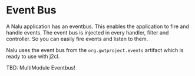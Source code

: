 # Event Bus
A Nalu application has an eventbus. This enables the application to fire and handle events. The event bus is injected in every handler, filter and controller. So you can easily fire events and listen to them.

Nalu uses the event bus from the `org.gwtproject.events` artifact which is ready to use with j2cl.

TBD: MultiModule Eventbus!